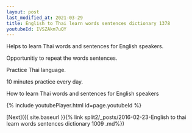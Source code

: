 ```yaml
---
layout: post
last_modified_at: 2021-03-29
title: English to Thai learn words sentences dictionary 1378 
youtubeId: IVSZAkm7uQY
---
```

 
 
Helps to learn Thai words and sentences for English speakers.

Opportunitiy to repeat the words sentences. 

Practice Thai language. 
 
10 minutes practice every day. 
 
How to learn Thai words and sentences for English speakers 
 
{% include youtubePlayer.html id=page.youtubeId %}
 
 
[Next]({{ site.baseurl }}{% link  split2/_posts/2016-02-23-English to thai learn words sentences dictionary 1009 .md%})
 
